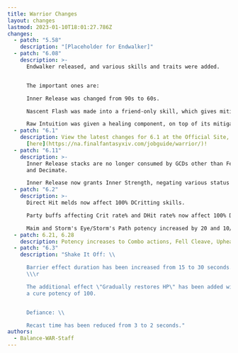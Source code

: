 ```yaml
---
title: Warrior Changes
layout: changes
lastmod: 2023-01-10T18:01:27.786Z
changes:
  - patch: "5.58"
    description: "[Placeholder for Endwalker]"
  - patch: "6.08"
    description: >-
      Endwalker released, and various skills and traits were added.  


      The important ones are:  

      Inner Release was changed from 90s to 60s.  

      Nascent Flash was made into a friend-only skill, which gives mitigation and heals.  

      Raw Intuition was given a healing component, on top of its mitigation.  
  - patch: "6.1"
    description: View the latest changes for 6.1 at the Official Site, located
      [here](https://na.finalfantasyxiv.com/jobguide/warrior/)!
  - patch: "6.11"
    description: >-
      Inner Release stacks are no longer consumed by GCDs other than Fell Cleave
      and Decimate.  

      Inner Release now grants Inner Strength, negating various status effects.
  - patch: "6.2"
    description: >-
      Direct Hit melds now affect 100% DCritting skills.  

      Party buffs affecting Crit rate% and DHit rate% now affect 100% DCritting skills.  

      Maim and Storm's Eye/Storm's Path potency increased by 20 and 10/10 respectively.
  - patch: 6.21, 6.28
    description: Potency increases to Combo actions, Fell Cleave, Upheaval.
  - patch: "6.3"
    description: "Shake It Off: \\

      Barrier effect duration has been increased from 15 to 30 seconds.
      \\\r

      The additional effect \"Gradually restores HP\" has been added with
      a cure potency of 100.


      Defiance: \\

      Recast time has been reduced from 3 to 2 seconds."
authors:
  - Balance-WAR-Staff
---
```

